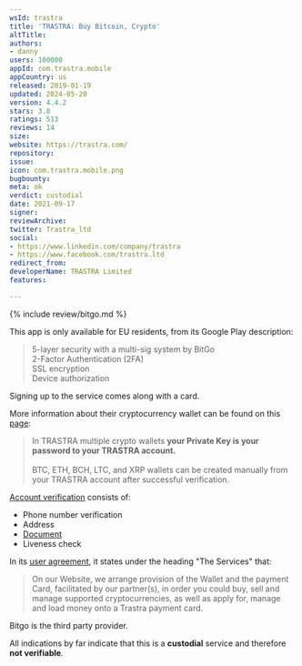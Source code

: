 ```yaml
---
wsId: trastra
title: 'TRASTRA: Buy Bitcoin, Crypto'
altTitle: 
authors:
- danny
users: 100000
appId: com.trastra.mobile
appCountry: us
released: 2019-01-19
updated: 2024-05-20
version: 4.4.2
stars: 3.8
ratings: 513
reviews: 14
size: 
website: https://trastra.com/
repository: 
issue: 
icon: com.trastra.mobile.png
bugbounty: 
meta: ok
verdict: custodial
date: 2021-09-17
signer: 
reviewArchive: 
twitter: Trastra_ltd
social:
- https://www.linkedin.com/company/trastra
- https://www.facebook.com/trastra.ltd
redirect_from: 
developerName: TRASTRA Limited
features: 

---
```


{% include review/bitgo.md %}

This app is only available for EU residents, from its Google Play description:

>5-layer security with a multi-sig system by BitGo<br>
2-Factor Authentication (2FA)<br>
SSL encryption<br>
Device authorization<br>

Signing up to the service comes along with a card. 

More information about their cryptocurrency wallet can be found on this [page](https://trastra.com/faq/trastra-wallet/what-is-a-trastra-bitcoin-ethereum-wallet/):

> In TRASTRA multiple crypto wallets **your Private Key is your password to your TRASTRA account.**<br><br>
BTC, ETH, BCH, LTC, and XRP wallets can be created manually from your TRASTRA account after successful verification. 

[Account verification](https://trastra.com/how-to-get-your-trastra-account-verified-step-by-step-guide/) consists of:
- Phone number verification
- Address
- [Document](https://trastra.com/faq/trastra-account/what-documents-do-i-have-to-upload/)
- Liveness check

In its [user agreement](https://trastra.com/user-agreement/), it states under the heading "The Services" that:

> On our Website, we arrange provision of the Wallet and the payment Card, facilitated by our partner(s), in order you could buy, sell and manage supported cryptocurrencies, as well as apply for, manage and load money onto a Trastra payment card.

Bitgo is the third party provider. 

All indications by far indicate that this is a **custodial** service and therefore **not verifiable**.